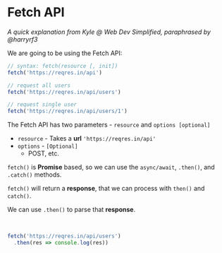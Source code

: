 # Fetch API

*A quick explanation from Kyle @ Web Dev Simplified, paraphrased by @harryrf3*

We are going to be using the Fetch API:
```js
// syntax: fetch(resource [, init])
fetch('https://reqres.in/api')

// request all users
fetch('https://reqres.in/api/users')

// request single user
fetch('https://reqres.in/api/users/1')
```

The Fetch API has two parameters - `resource` and `options [optional]`

- `resource` - Takes a **url** `'https://reqres.in/api'`
- `options` - `[Optional]`
  - POST, etc.

`fetch()` is **Promise** based, so we can use the `async/await`, `.then()`, and `.catch()` methods.

`fetch()` will return a **response**, that we can process with `then()` and `catch()`.

We can use `.then()` to parse that **response**.

<br/>

```js
fetch('https://reqres.in/api/users')
  .then(res => console.log(res))
```

<br/>


